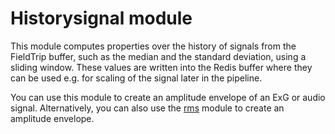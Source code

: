 # Historysignal module

This module computes properties over the history of signals from the FieldTrip buffer, such as the median and the standard deviation, using a sliding window. These values are written into the Redis buffer where they can be used e.g. for scaling of the signal later in the pipeline.

You can use this module to create an amplitude envelope of an ExG or audio signal. Alternatively, you can also use the [rms](../rms) module to create an amplitude envelope.
